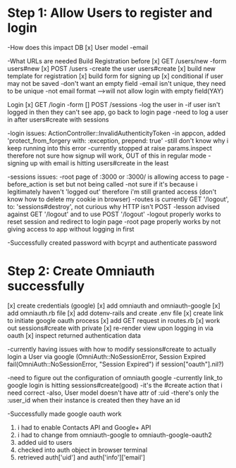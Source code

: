 # Step 1: Allow Users to register and login
-How does this impact DB
[x] User model
  -email

-What URLs are needed
Build Registration before
[x] GET /users/new -form users#new
[x] POST /users -create the user users#create
[x] build new template for registration
[x] build form for signing up
[x] conditional if user may not be saved
  -don't want an empty field
  -email isn't unique, they need to be unique
  -not email format
  -->will not allow login with empty field(YAY)

Login
[x] GET /login -form
[] POST /sessions -log the user in
  -if user isn't logged in then they can't see app, go back to login page
  -need to log a user in after users#create with sessions

-login issues: ActionController::InvalidAuthenticityToken
  -in appcon, added 'protect_from_forgery with: :exception, prepend: true'
  -still don't know why i keep running into this error
  -currently stopped at raise params.inspect therefore not sure how signup will work, OUT of this in regular
   mode
  -signing up with email is hitting users#create in the least

-sessions issues:
  -root page of :3000 or :3000/ is allowing access to page
  -before_action is set but not being called
  -not sure if it's because i legitimately haven't 'logged out' therefore i'm still granted access
  (don't know how to delete my cookie in browser)
  -routes is currently GET '/logout', to: 'sessions#destroy', not curious why HTTP isn't POST
  -lesson advised against GET '/logout' and to use POST '/logout'
  -logout properly works to reset session and redirect to login page
  -root page properly works by not giving access to app without logging in first

  -Successfully created password with bcyrpt and authenticate password


# Step 2: Create Omniauth successfully
[x] create credentials (google)
[x] add omniauth and omniauth-google
[x] add omniauth.rb file
[x] add dotenv-rails and create .env file
[x] create link to initiate google oauth process
[x] add GET request in routes.rb
[x] work out sessions#create with private
[x] re-render view upon logging in via oauth
[x] inspect returned authentication data

-currently having issues with how to modify sessions#create to actually login a User via google
 (OmniAuth::NoSessionError, Session Expired
  fail(OmniAuth::NoSessionError, "Session Expired") if session["oauth"].nil?)

-need to figure out the configuration of omniauth google
-currently link_to google login is hitting sessions#create(good)
-it's the #create action that i need correct
-also, User model doesn't have attr of :uid
-there's only the :user_id when their instance is created then they have an id

-Successfully made google oauth work
  1. i had to enable Contacts API and Google+ API
  2. i had to change from omniauth-google to omniauth-google-oauth2
  3. added uid to users
  4. checked into auth object in browser terminal
  5. retrieved auth['uid'] and auth['info']['email']
